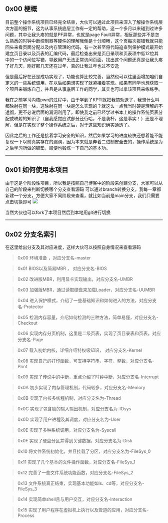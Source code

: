 ## 0x00 梗概
目前整个操作系统项目已经完全结束，大伙可以通过此项目来深入了解操作系统层次方面的细节，这为从事系统底层工作有一定的帮助，这一个多月以来碰到过许多问题，其中让我头疼的就是PF异常，也就是page Fault异常，相反那些并不是怎么熟悉的时钟中断控制器等硬件的理解我倒是十分顺畅，这个页每次报错我就只能回头来看页面分配以及内存管理的代码，有一次甚至将代码追查到保护模式最开始建立页目录以及页表的汇编代码，最后检查出来是页目录项和页表项中低12位其中的一个访问位写错，导致用户无法正常访问页面，找出这个问题还真是让我头疼了好几天，刚好那几天还在过年，真的让我过年也过不安逸

但是最后好在还是成功实现了，功能也算比较完善，当然也可以往里面增加咱们自定义的一些系统调用，在以后如果想实现了就紧接着实现。如果有同学也想获取一个项目来锻炼自己，并且是从事底层工作的同学，其实也可以拿该项目来练练手。

我在之前学习内核pwn的过程中，由于学到了KPTI就把我搞劝退了，我想什么叫都映射在同一块，这映射在同一块是怎么实现的？就这么一点我当时硬是理解的不透彻，更不必说后面的漏洞利用了，即使我之前已经学过书本上的操作系统页表分配或映射的知识了（自我感觉应试部分还行哈，不是装杯，这是事实！）还是不理解，但是在实现了整个操作系统之后，对于这些知识确实通透了。

因此之后的工作还是接着学习安全的知识，然后如果学习的进度较快还想着能不能复现一下以前真实存在的漏洞，因为本来就是奔着二进制安全去的，操作系统是为之后学习所做的铺垫，顺便也锻炼一下自己的基本功。

---
 
## 0x01 如何使用本项目
由于这是个阶段性项目，所以我是按照自己博客中的阶段来创建分支，大家可以从自己的阶段来判断切换哪个分支查看源码
可以通过branch转换分支，我每一章都新建一个分支，方便大家不同阶段来查看，就比如当前是main分支，我们只需要点击切换即可
![](http://imgsrc.baidu.com/forum/pic/item/3ac79f3df8dcd1003d523ae5378b4710b8122f2c.jpg)

当然大伙也可以fork了本项目然后到本地用git进行切换

---
## 0x02 分支名索引
在这里给出分支及其对应进度，这样大伙可以按照自身情况来查看源码
> 0x00 环境准备 ，对应分支名-master
   
> 0x01 BIOS以及简易MBR ， 对应分支名-BIOS

> 0x02 改进版MBR，利用显卡实现输出，对应分支名-UMBR

> 0x03 加强版MBR，通过读取硬盘来加载Loader，对应分支名-UUMBR

> 0x04 进入保护模式，介绍了一些基础知识和如何进入的方法，对应分支名-Protector

> 0x05 检测内存容量，介绍如何检测的三种方法，简单易懂，对应分支名-Checkout

> 0x06 实现内存分页机制，这里是二级页表，实现了页目录表和页表，对应分支名-Page

> 0x07 载入初始内核，详细介绍特权级知识， 对应分支名-Kernel

> 0x08 实现自己的打印函数，可支持字符串，字符，整数，对应分支名-Print

> 0x09 实现了传说中的中断，重点介绍了时钟中断，对应分支名-Interrupt

> 0x0A 初步实现了内存管理机制，代码较多，对应分支名-Memory

> 0x0B 实现了内核多线程机制，对应分支名为-Thread

> 0x0C 实现了包含锁的输入输出机制，对应分支名为-IOsys

> 0x0D 实现了用户进程及其调度，对应分支名为-User

> 0x0E 实现了多种系统调用，对应分支名为-Syscall

> 0x0F 实现了硬盘分区并得到关键数据，对应分支名为-Disk

> 0x10 将文件系统初始化，并且挂载了分区，对应分支名为-FileSys_0

> 0x11 实现了几个基本的文件操作函数，对应分支名-FileSys_1

> 0x12 完善了一些文件系统功能函数，对应分支名-FileSys_2

> 0x13 文件系统真正结束，实现基本功能如ls、cd等，对应分支名-FileSys_3

> 0x14 实现简单shell且与用户交互，对应分支名-Interaction

> 0x15 实现了用户程序在虚拟机上执行以及管道的应用，对应分支名-Process
